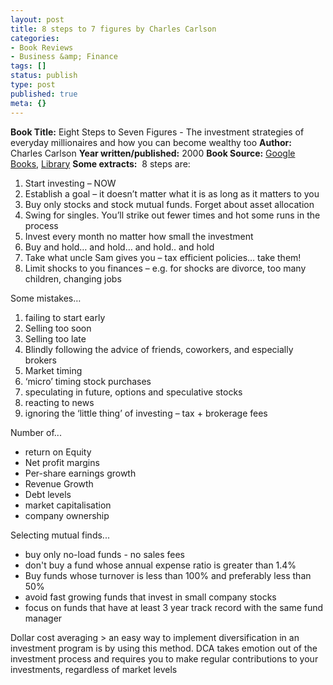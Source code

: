 ```yaml
---
layout: post
title: 8 steps to 7 figures by Charles Carlson
categories:
- Book Reviews
- Business &amp; Finance
tags: []
status: publish
type: post
published: true
meta: {}
---
```

**Book Title:** Eight Steps to Seven Figures - The investment strategies of everyday millionaires and how you can become wealthy too **Author:** Charles Carlson **Year written/published:** 2000 **Book Source:** [Google Books](http://books.google.com/books?id=lEMLAAAACAAJ&dq=eight+steps+to+seven+figures), [Library](http://vistaweb.nlb.gov.sg/cgi-bin/cw_cgi?fullRecord+13647+3002+9679972+2+15) **Some extracts:**  8 steps are:
1. Start investing – NOW
2. Establish a goal – it doesn’t matter what it is as long as it matters to you
3. Buy only stocks and stock mutual funds. Forget about asset allocation
4. Swing for singles. You’ll strike out fewer times and hot some runs in the process
5. Invest every month no matter how small the investment
6. Buy and hold… and hold… and hold.. and hold
7. Take what uncle Sam gives you – tax efficient policies… take them!
8. Limit shocks to you finances – e.g. for shocks are divorce, too many children, changing jobs

Some mistakes…
1. failing to start early
2. Selling too soon
3. Selling too late
4. Blindly following the advice of friends, coworkers, and especially brokers
5. Market timing
6. ‘micro’ timing stock purchases
7. speculating in future, options and speculative stocks
8. reacting to news
9. ignoring the ‘little thing’ of investing – tax + brokerage fees

Number of...
- return on Equity
- Net profit margins
- Per-share earnings growth
- Revenue Growth
- Debt levels
- market capitalisation
- company ownership

Selecting mutual finds...
- buy only no-load funds - no sales fees
- don't buy a fund whose annual expense ratio is greater than 1.4%
- Buy funds whose turnover is less than 100% and preferably less than 50%
- avoid fast growing funds that invest in small company stocks
- focus on funds that have at least 3 year track record with the same fund manager

Dollar cost averaging > an easy way to implement diversification in an investment program is by using this method. DCA takes emotion out of the investment process and requires you to make regular contributions to your investments, regardless of market levels
